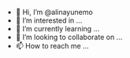 - 👋 Hi, I’m @alinayunemo
- 👀 I’m interested in ...
- 🌱 I’m currently learning ...
- 💞️ I’m looking to collaborate on ...
- 📫 How to reach me ...

<!---
alinayunemo/alinayunemo is a ✨ special ✨ repository because its `README.md` (this file) appears on your GitHub profile.
You can click the Preview link to take a look at your changes.
--->

